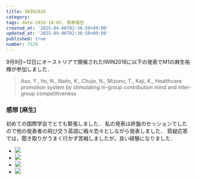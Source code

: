 ```yaml
---
title: IWIN2018
category:
tags: date:2018-10-05, 発表報告
created_at: '2025-04-06T02:36:50+09:00'
updated_at: '2025-04-06T02:36:50+09:00'
published: true
number: 7529
---
```




9月9日~12日にオーストリアで開催されたIWIN2018に以下の発表でM1の麻生祐輝が参加しました．

> Aso, Y., Ito, N., Naito, K., Chujo, N., Mizuno, T., Kaji, K., Healthcare promotion system by stimulating in-group contribution mind and inter-group competitiveness

### 感想 [麻生]
初めての国際学会でとても緊張しました．
私の発表は終盤のセッションでしたので他の発表者の飛び交う英語に戦々恐々としながら発表しました．
質疑応答では，聞き取りがうまく行かず苦戦しましたが，良い経験になりました．

<div class="img-container">
    <ul class="slider">
        <li><img src="https://img.esa.io/uploads/production/attachments/13979/2025/04/06/148142/78882ff7-d220-4748-9895-c4cb75d672d3.webp" loading='lazy' /></li>
        <li><img src="https://img.esa.io/uploads/production/attachments/13979/2025/04/06/148142/98294f58-20b2-4876-be23-6f5a3791358a.webp" loading='lazy' /></li>
        <li><img src="https://img.esa.io/uploads/production/attachments/13979/2025/04/06/148142/f9f56a95-31f4-4fc0-8a41-74d73684d3a8.webp" loading='lazy' /></li>
        <li><img src="https://img.esa.io/uploads/production/attachments/13979/2025/04/06/148142/185509eb-9ce7-479b-b414-6185b43135d8.webp" loading='lazy' /></li>
    </ul>
</div>

